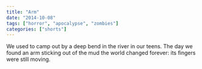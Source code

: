 ```yaml
---
title: "Arm"
date: "2014-10-08"
tags: ["horror", "apocalypse", "zombies"]
categories: ["shorts"]
---
```


We used to camp out by a deep bend in the river in our teens. The day we found an arm sticking out of the mud the world changed forever: its fingers were still moving.
